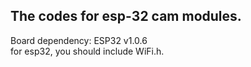 ## The codes for esp-32 cam modules.

Board dependency: ESP32 v1.0.6  
for esp32, you should include WiFi.h.
